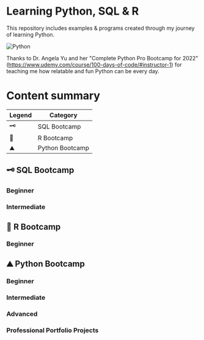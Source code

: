 # Learning Python, SQL & R
This repository includes examples & programs created through my journey of learning Python. 

![Python](https://user-images.githubusercontent.com/60666188/151873619-9d53260c-0b8f-4366-a802-5ac314b61489.png)


Thanks to Dr. Angela Yu and her "Complete Python Pro Bootcamp for 2022" (https://www.udemy.com/course/100-days-of-code/#instructor-1) for teaching me how relatable and fun Python can be every day.

# Content summary

| Legend | Category |  
|--------|----------|  
| :old_key: | SQL Bootcamp |  
| :art: | R Bootcamp |  
| :mountain: | Python Bootcamp |  

  ## :old_key: SQL Bootcamp
  ### Beginner
  ### Intermediate

  ## :art: R Bootcamp
  ### Beginner
  
  ## :mountain: Python Bootcamp
  ### Beginner
  ### Intermediate
  ### Advanced
  ### Professional Portfolio Projects
